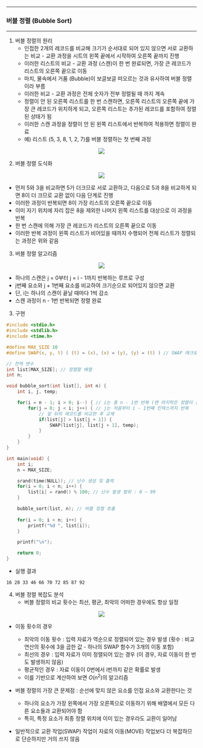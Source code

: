 -----
### 버블 정렬 (Bubble Sort)
-----
1. 버블 정렬의 원리
   - 인접한 2개의 레코드를 비교해 크기가 순서대로 되어 있지 않으면 서로 교환하는 비교 - 교환 과정을 시트의 왼쪽 끝에서 시작하여 오른쪽 끝까지 진행
   - 이러한 리스트의 비교 - 교환 과정 (스캔)이 한 번 완료되면, 가장 큰 레코드가 리스트의 오른쪽 끝으로 이동
   - 마치, 물속에서 거품 (Bubble)이 보글보글 떠오르는 것과 유사하여 버블 정렬이라 부름
   - 이러한 비교 - 교환 과정은 전체 숫자가 전부 정렬될 때 까지 계속
   - 정렬이 안 된 오른쪽 리스트를 한 번 스캔하면, 오른쪽 리스트의 오른쪽 끝에 가장 큰 레코드가 위치하게 되고, 오른쪽 리스트는 추가된 레코드를 포함하여 정렬된 상태가 됨
   - 이러한 스캔 과정을 정렬이 안 된 왼쪽 리스트에서 반복하여 적용하면 정렬이 완료
   - 예) 리스트 (5, 3, 8, 1, 2, 7)를 버블 정렬하는 첫 번째 과정
<div align="center">
<img src="https://github.com/user-attachments/assets/81cd67eb-2326-4de6-872c-7e70b1117c89">
</div>

2. 버블 정렬 도식화
<div align="center">
<img src="https://github.com/user-attachments/assets/894381d8-28d0-4b95-ad0f-01e65d359238">
</div>

  - 먼저 5와 3을 비교하면 5가 더크므로 서로 교환하고, 다음으로 5과 8을 비교하게 되면 8이 더 크므로 교환 없이 다음 단계로 진행
  - 이러한 과정이 반복되면 8이 가장 리스트의 오른쪽 끝으로 이동
  - 이미 자기 위치에 자리 잡은 8을 제외한 나머지 왼쪽 리스트를 대상으로 이 과정을 반복
  - 한 번 스캔에 의해 가장 큰 레코드가 리스트의 오른쪽 끝으로 이동
  - 이러한 반복 과정이 왼쪽 리스트가 비어있을 때까지 수행되어 전체 리스트가 정렬되는 과정은 위와 같음

3. 버블 정렬 알고리즘
<div align="center">
<img src="https://github.com/user-attachments/assets/85c91e91-cfb5-4151-a447-35e7ba3c84c3">
</div>

   - 하나의 스캔은 j = 0부터 j = i - 1까지 반복하는 루프로 구성
   - j번째 요소와 j + 1번째 요소를 비교하여 크기순으로 되어있지 않으면 교환
   - 단, i는 하나의 스캔이 끝날 때마다 1씩 감소
   - 스캔 과정이 n - 1번 반복되면 정렬 완료

3. 구현
```c
#include <stdio.h>
#include <stdlib.h>
#include <time.h>

#define MAX_SIZE 10
#define SWAP(x, y, t) ( (t) = (x), (x) = (y), (y) = (t) ) // SWAP 매크로

// 전역 변수
int list[MAX_SIZE]; // 정렬할 배열
int n;

void bubble_sort(int list[], int n) {
    int i, j, temp;

    for(i = n - 1; i > 0; i--) { // i는 총 n - 1번 반복 (맨 마지막은 정렬이 완료되었으므로 1번 제외)
        for(j = 0; j < i; j++) { // j는 처음부터 i - 1번째 인덱스까지 반복
            // 앞 뒤의 레코드를 비교한 후 교체
            if(list[j] > list[j + 1]) {
                SWAP(list[j], list[j + 1], temp);
            }    
        }    
    }
}

int main(void) {
    int i;
    n = MAX_SIZE;

    srand(time(NULL)); // 난수 생성 및 출력
    for(i = 0; i < n; i++) { 
        list[i] = rand() % 100; // 난수 발생 범위 : 0 ~ 99
    }

    bubble_sort(list, n); // 버블 정렬 호출
    
    for(i = 0; i < n; i++) {
        printf("%d ", list[i]);
    }

    printf("\n");

    return 0;
}
```
  - 실행 결과
```
16 28 33 46 66 70 72 85 87 92 
```

4. 버블 정렬 복잡도 분석
   - 버블 정렬의 비교 횟수는 최선, 평균, 최악의 어떠한 경우에도 항상 일정
<div align="center">
<img src="https://github.com/user-attachments/assets/30183255-b37f-4abf-ae24-5150d9eadd10">
</div>

   - 이동 횟수의 경우
     + 최악의 이동 횟수 : 입력 자료가 역순으로 정렬되어 있는 경우 발생 (횟수 : 비교 연산의 횟수에 3을 곱한 값 - 하나의 SWAP 함수가 3개의 이동 포함)
     + 최선의 경우 : 입력 자료가 이미 정렬되어 있는 경우 (이 경우, 자료 이동이 한 번도 발생하지 않음)
     + 평균적인 경우 : 자료 이동이 0번에서 i번까지 같은 확률로 발생
     + 이를 기반으로 계산하여 보면 $O(n^2)$의 알고리즘

   - 버블 정렬의 가장 큰 문제점 : 순선에 맞지 않은 요소를 인접 요소와 교환한다는 것
     + 하나의 요소가 가장 왼쪽에서 가장 오른쪽으로 이동하기 위해 배열에서 모든 다른 요소들과 교환되어야 함
     + 특히, 특정 요소가 최종 정렬 위치에 이미 있는 경우라도 교환이 일어남

   - 일반적으로 교환 작업(SWAP) 작업이 자료의 이동(MOVE) 작업보다 더 복잡하므로 단순하지만 거의 쓰지 않음

